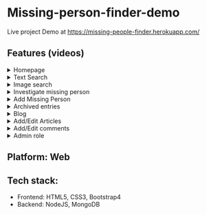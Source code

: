 # Missing-person-finder-demo
Live project Demo at https://missing-people-finder.herokuapp.com/


## Features (videos)

<details>
 <summary>Homepage</summary>
  - recent missing people <br/>
  - recent posted articles
  
  https://user-images.githubusercontent.com/34101864/191342893-8c63700b-3a7b-4cba-a2d6-bc0af3ef723e.mov
 
</details>

<details>
 <summary>Text Search</summary>
  find missing person by name, country, gender & age range
  
  https://user-images.githubusercontent.com/34101864/191343182-05bc4975-8968-4b00-bb68-68dc353ff27f.mov
 
</details>


<details>
 <summary>Image search</summary>
  find missing person by face
  
  https://user-images.githubusercontent.com/34101864/191418057-b4add213-a118-44b2-921d-ed743c3824ec.mov
 
</details>


<details>
 <summary>Investigate missing person</summary>
  check details of missing person found through image or texxt search
  
  https://user-images.githubusercontent.com/34101864/191418242-f033d73a-1a1f-4985-add9-5a8a30fe1b95.mov
 
</details>

<details>
 <summary>Add Missing Person</summary>
  add details of missing person along with picture to let people help you find him/her
  
  https://user-images.githubusercontent.com/34101864/191418356-f9986f94-e8a5-46ad-bf5c-3e80b5e83ae7.mov
 
</details>

<details>
 <summary>Archived entries</summary>
  check list of people later found through the system
  
  
 https://user-images.githubusercontent.com/34101864/191418559-d407e305-d964-4f97-a176-4d58bf34bced.mov
 
</details>




<details>
 <summary>Blog</summary>
  read, comment articles in blog section
  
  
 https://user-images.githubusercontent.com/34101864/191418458-b4fa73d7-d07b-4077-bdfd-53616e733838.mov
 
</details>

<details>
 <summary>Add/Edit Articles</summary>
  add new article, edit already written, or comment on other people's articles
  
  
 https://user-images.githubusercontent.com/34101864/191418661-4063d108-b41b-4d0b-bf0f-2b4e9ba95116.mov
 
</details>

<details>
 <summary>Add/Edit comments</summary>
  registered users can comment on others people articles, edit their comments or delete them
</details>

<details>
 <summary>Admin role</summary>
  A top level admin role to control the content the system, admin can delete anyone article, comment if find them inappropirate
</details>



## Platform: Web

## Tech stack: 
 - Frontend: HTML5, CSS3, Bootstrap4
 - Backend: NodeJS, MongoDB
  
